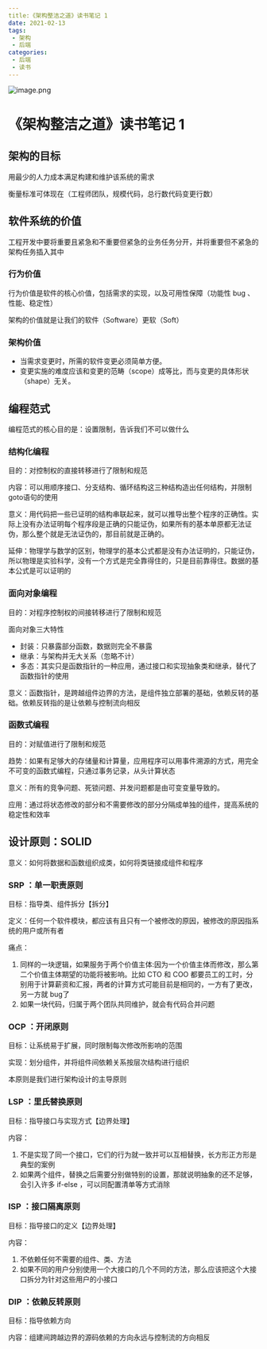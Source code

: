 ```yaml
---
title:《架构整洁之道》读书笔记 1
date: 2021-02-13
tags:
 - 架构
 - 后端
categories:
 - 后端
 - 读书
---
```


![image.png](https://i.loli.net/2021/02/13/whdrqpBJ7F3moyj.png)

<!-- more -->
# 《架构整洁之道》读书笔记 1

## 架构的目标

用最少的人力成本满足构建和维护该系统的需求

衡量标准可体现在（工程师团队，规模代码，总行数代码变更行数）

## 软件系统的价值

工程开发中要将重要且紧急和不重要但紧急的业务任务分开，并将重要但不紧急的架构任务插入其中

### 行为价值

行为价值是软件的核心价值，包括需求的实现，以及可用性保障（功能性 bug 、性能、稳定性）

架构的价值就是让我们的软件（Software）更软（Soft）

### 架构价值

- 当需求变更时，所需的软件变更必须简单方便。
- 变更实施的难度应该和变更的范畴（scope）成等比，而与变更的具体形状（shape）无关。

## 编程范式

编程范式的核心目的是：设置限制，告诉我们不可以做什么

### 结构化编程

目的：对控制权的直接转移进行了限制和规范

内容：可以用顺序接口、分支结构、循环结构这三种结构造出任何结构，并限制goto语句的使用

意义：用代码把一些已证明的结构串联起来，就可以推导出整个程序的正确性。实际上没有办法证明每个程序段是正确的只能证伪，如果所有的基本单原都无法证伪，那么整个就是无法证伪的，那目前就是正确的。

延伸：物理学与数学的区别，物理学的基本公式都是没有办法证明的，只能证伪，所以物理是实验科学，没有一个方式是完全靠得住的，只是目前靠得住。数据的基本公式是可以证明的

### 面向对象编程

目的：对程序控制权的间接转移进行了限制和规范

面向对象三大特性

- 封装：只暴露部分函数，数据则完全不暴露
- 继承：与架构并无大关系（忽略不计）
- 多态：其实只是函数指针的一种应用，通过接口和实现抽象类和继承，替代了函数指针的使用

意义：函数指针，是跨越组件边界的方法，是组件独立部署的基础，依赖反转的基础。依赖反转指的是让依赖与控制流向相反

### 函数式编程

目的：对赋值进行了限制和规范

趋势：如果有足够大的存储量和计算量，应用程序可以用事件溯源的方式，用完全不可变的函数式编程，只通过事务记录，从头计算状态

意义：所有的竞争问题、死锁问题、并发问题都是由可变变量导致的。

应用：通过将状态修改的部分和不需要修改的部分分隔成单独的组件，提高系统的稳定性和效率

## 设计原则：SOLID

意义：如何将数据和函数组织成类，如何将类链接成组件和程序

### SRP ：单一职责原则

目标：指导类、组件拆分【拆分】

定义：任何一个软件模块，都应该有且只有一个被修改的原因，被修改的原因指系统的用户或所有者

痛点：

1. 同样的一块逻辑，如果服务于两个价值主体:因为一个价值主体而修改，那么第二个价值主体期望的功能将被影响。比如 CTO 和 COO 都要员工的工时，分别用于计算薪资和汇报，两者的计算方式可能目前是相同的，一方有了更改，另一方就 bug了
2. 如果一块代码，归属于两个团队共同维护，就会有代码合并问题

### OCP ：开闭原则

目标：让系统易于扩展，同时限制每次修改所影响的范围

实现：划分组件，并将组件间依赖关系按层次结构进行组织

本原则是我们进行架构设计的主导原则

### LSP ：里氏替换原则

目标：指导接口与实现方式【边界处理】

内容：

1. 不是实现了同一个接口，它们的行为就一致并可以互相替换，长方形正方形是典型的案例
2. 如果两个组件，替换之后需要分别做特别的设置，那就说明抽象的还不足够，会引入许多 if-else ，可以同配置清单等方式消除

### ISP ：接口隔离原则

目标：指导接口的定义【边界处理】

内容：

1. 不依赖任何不需要的组件、类、方法
2. 如果不同的用户分别使用一个大接口的几个不同的方法，那么应该把这个大接口拆分为针对这些用户的小接口

### DIP ：依赖反转原则

目标：指导依赖方向

内容：组建间跨越边界的源码依赖的方向永远与控制流的方向相反